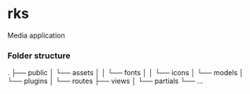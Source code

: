 # rks
Media application

### Folder structure
.
├── public
│   └── assets
│   │   └── fonts
│   │   └── icons
│   └── models
│   └── plugins
│   └── routes
├── views
│   └── partials
└── ...
